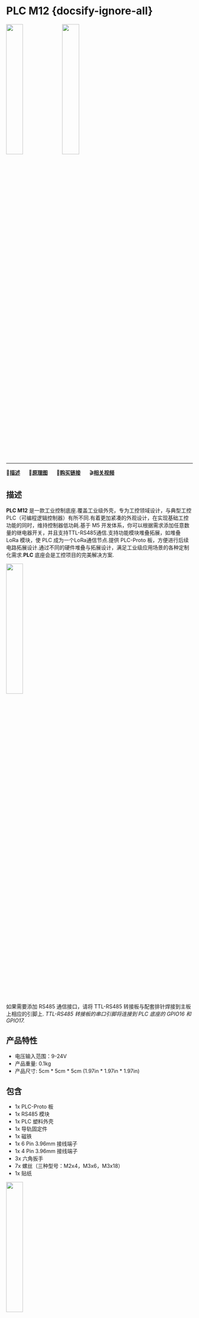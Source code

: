 # PLC M12 {docsify-ignore-all}

<img src="assets\img\product_pics\base\plc_m12\plc_m12_01.jpg" width="30%" height="30%"><img src="assets\img\product_pics\base\plc_m12\plc_m12_02.jpg" width="30%" height="30%">

***

:memo:**[描述](#描述)**&nbsp;&nbsp;&nbsp;&nbsp;&nbsp;&nbsp;:electric_plug:**[原理图](#原理图)**&nbsp;&nbsp;&nbsp;&nbsp;&nbsp;&nbsp;🛒**[购买链接](https://m5stack.com/collections/m5-base/products/plc-proto-industrial-board-module)**&nbsp;&nbsp;&nbsp;&nbsp;&nbsp;&nbsp;:clapper:**[相关视频](#相关视频)**

## 描述

**PLC M12** 是一款工业控制底座.覆盖工业级外壳，专为工控领域设计，与典型工控PLC（可编程逻辑控制器）有所不同.有着更加紧凑的外观设计，在实现基础工控功能的同时，维持控制器低功耗.基于 M5 开发体系，你可以根据需求添加任意数量的继电器开关，并且支持TTL-RS485通信.支持功能模块堆叠拓展，如堆叠 LoRa 模块，使 PLC 成为一个LoRa通信节点.提供 PLC-Proto 板，方便进行后续电路拓展设计.通过不同的硬件堆叠与拓展设计，满足工业级应用场景的各种定制化需求.**PLC** 底座会是工控项目的完美解决方案.


<img src="assets\img\product_pics\base\plc_m12\plc_m12_03.jpg" width="30%" height="30%">

如果需要添加 RS485 通信接口，请将 TTL-RS485 转接板与配套排针焊接到主板上相应的引脚上.
*TTL-RS485 转接板的串口引脚将连接到 PLC 底座的 GPIO16 和 GPIO17.*


## 产品特性

-  电压输入范围：9-24V
-  产品重量: 0.1kg
-  产品尺寸: 5cm \* 5cm \* 5cm (1.97in \* 1.97in \* 1.97in)

## 包含

-  1x PLC-Proto 板
-  1x RS485 模块
-  1x PLC 塑料外壳
-  1x 导轨固定件
-  1x 磁铁
-  1x 6 Pin 3.96mm 接线端子
-  1x 4 Pin 3.96mm 接线端子
-  3x 六角扳手
-  7x 螺丝（三种型号：M2x4，M3x6，M3x18）
-  1x 贴纸

<img src="assets\img\product_pics\base\plc_m12\plc_m12_04.jpg" width="30%" height="30%">

## 相关链接

- **[官方频道视频](https://i.youku.com/i/UNjE1ODA2MzE0OA==?spm=a2hzp.8253869.0.0)**

- **[官方论坛](http://forum.m5stack.com/)**

## 原理图

<img src="assets/img/product_pics/base/plc_sch.png">

## 相关视频

**RS485 通信**

<video class="video_size" controls>
    <source src="https://m5stack.oss-cn-shenzhen.aliyuncs.com/video/Blog/Twitch201901/RS485%20Application.mp4" type="video/mp4">
</video>

<script>

   var purchase_link = 'https://m5stack.com/collections/m5-core/products/basic-core-iot-development-kit';


   anchor_search(purchase_link);
   scrollFunc();

</script>